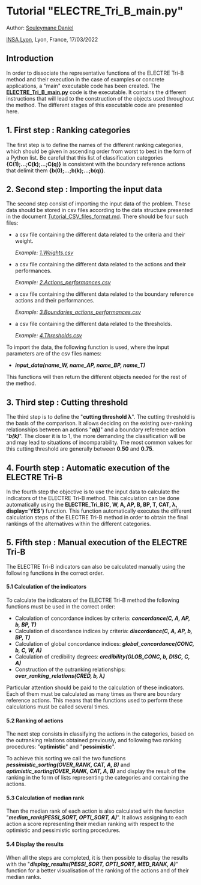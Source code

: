 # Tutorial "ELECTRE_Tri_B_main.py"

Author: [Souleymane Daniel](mailto:souleymane.daniel@insa-lyon.fr)

[INSA Lyon](https://www.insa-lyon.fr), Lyon, France, 17/03/2022

## Introduction

In order to dissociate the representative functions of the ELECTRE Tri-B method and their execution in the case of examples or concrete applications, a "main" executable code has been created. The [**ELECTRE_Tri_B_main.py**](ELECTRE_Tri_B_main.py) code is the executable. It contains the different instructions that will lead to the construction of the objects used throughout the method. The different stages of this executable code are presented here.

## 1. First step : Ranking categories

The first step is to define the names of the different ranking categories, which should be given in ascending order from worst to best in the form of a Python list. Be careful that this list of classification categories **{C(1);...;C(k);...;C(q)}** is consistent with the boundary reference actions that delimit them **{b(0);...;b(k);...;b(q)}**. 

## 2. Second step : Importing the input data

The second step consist of importing the input data of the problem. These data should be stored in csv files according to the data structure presented in the document [Tutorial_CSV_files_format.md](Tutorial_CSV_files_format.md). There should be four such files:

- a csv file containing the different data related to the criteria and their weight.

    *Example: [1.Weights.csv](1.Weights.csv)*
    
- a csv file containing the different data related to the actions and their performances.

    *Example: [2.Actions_performances.csv](2.Actions_performances.csv)*
    
- a csv file containing the different data related to the boundary reference actions and their performances. 

    *Example: [3.Boundaries_actions_performances.csv](3.Boundaries_actions_performances.csv)*
    
- a csv file containing the different data related to the thresholds. 

    *Example: [4.Thresholds.csv](4.Thresholds.csv)*

To import the data, the following function is used, where the input parameters are of the csv files names:

- ***input_data(name_W, name_AP, name_BP, name_T)***

This functions will then return the different objects needed for the rest of the method.

## 3. Third step : Cutting threshold

The third step is to define the "**cutting threshold λ**". The cutting threshold is the basis of the comparison. It allows deciding on the existing over-ranking relationships between an actions "**_a(i)_**" and a boundary reference action "**_b(k)_**". The closer it is to 1, the more demanding the classification will be and may lead to situations of incomparability. The most common values for this cutting threshold are generally between **0.50** and **0.75**.

## 4. Fourth step : Automatic execution of the ELECTRE Tri-B

In the fourth step the objective is to use the input data to calculate the indicators of the ELECTRE Tri-B method. This calculation can be done automatically using the **ELECTRE_Tri_B(C, W, A, AP, B, BP, T, CAT, λ, display='YES')** function. This function automatically executes the different calculation steps of the ELECTRE Tri-B method in order to obtain the final rankings of the alternatives within the different categories.

## 5. Fifth step : Manual execution of the ELECTRE Tri-B

The ELECTRE Tri-B indicators can also be calculated manually using the following functions in the correct order.

#### 5.1 Calculation of the indicators

To calculate the indicators of the ELECTRE Tri-B method the following functions must be used in the correct order:
- Calculation of concordance indices by criteria: ***concordance(C, A, AP, b, BP, T)***
- Calculation of discordance indices by criteria: ***discordance(C, A, AP, b, BP, T)***
- Calculation of global concordance indices: ***global_concordance(CONC, b, C, W, A)***
- Calculation of credibility degrees: ***credibility(GLOB_CONC, b, DISC, C, A)***
- Construction of the outranking relationships: ***over_ranking_relations(CRED, b, λ)***

Particular attention should be paid to the calculation of these indicators. Each of them must be calculated as many times as there are boundary reference actions. This means that the functions used to perform these calculations must be called several times.

#### 5.2 Ranking of actions

The next step consists in classifying the actions in the categories, based on the outranking relations obtained previously, and following two ranking procedures: "**optimistic**" and "**pessimistic**".

To achieve this sorting we call the two functions ***pessimistic_sorting(OVER_RANK, CAT, A, B)*** and ***optimistic_sorting(OVER_RANK, CAT, A, B)*** and display the result of the ranking in the form of lists representing the categories and containing the actions.

#### 5.3 Calculation of median rank

Then the median rank of each action is also calculated with the function "***median_rank(PESSI_SORT, OPTI_SORT, A)***". It allows assigning to each action a score representing their median ranking with respect to the optimistic and pessimistic sorting procedures.

#### 5.4 Display the results

When all the steps are completed, it is then possible to display the results with the "***display_results(PESSI_SORT, OPTI_SORT, MED_RANK, A)***" function for a better visualisation of the ranking of the actions and of their median ranks.

